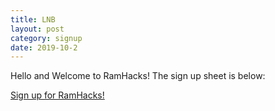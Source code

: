 ```yaml
---
title: LNB
layout: post
category: signup 
date: 2019-10-2
---
```


Hello and Welcome to RamHacks! The sign up sheet is below:

[Sign up for RamHacks!](https://forms.gle/1uw7DKwHi1jxnBy67)

